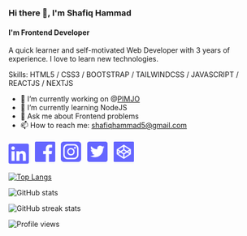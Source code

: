 ### Hi there 👋, I'm Shafiq Hammad

#### I'm Frontend Developer

A quick learner and self-motivated Web Developer with 3 years of experience. I love to learn new technologies.

Skills: HTML5 / CSS3 / BOOTSTRAP / TAILWINDCSS / JAVASCRIPT / REACTJS / NEXTJS

- 🔭 I’m currently working on @[PIMJO](https://pimjo.com)
- 🌱 I’m currently learning NodeJS
- 💬 Ask me about Frontend problems
- 📫 How to reach me: shafiqhammad5@gmail.com

[<img src='./icons/linkedin.svg' alt='linkedin' height='40' style="margin-right: 4px;" >](https://www.linkedin.com/in/shafiqhammad5/) [<img src='./icons/facebook.svg' alt='facebook' height='40' style="margin: 4px">](https://www.facebook.com/shafiqhammad5) [<img src='./icons/instagram.svg' alt='instagram' height='40' style="margin: 4px">](https://www.instagram.com/shafiqhammad5/) [<img src='./icons/twitter.svg' alt='twitter' height='40' style="margin: 4px">](https://twitter.com/ShafiqHammad10) [<img src='./icons/codepen.svg' alt='codepen' height='40' style="margin: 4px">](https://codepen.io/shafiqhammad5)

[![Top Langs](https://github-readme-stats.vercel.app/api/top-langs/?username=shafiqhammad5)](https://github.com/anuraghazra/github-readme-stats)

![GitHub stats](https://github-readme-stats.vercel.app/api?username=shafiqhammad5&show_icons=true&count_private=true)

![GitHub streak stats](https://github-readme-streak-stats.herokuapp.com/?user=shafiqhammad5)

![Profile views](https://gpvc.arturio.dev/shafiqhammad5)
